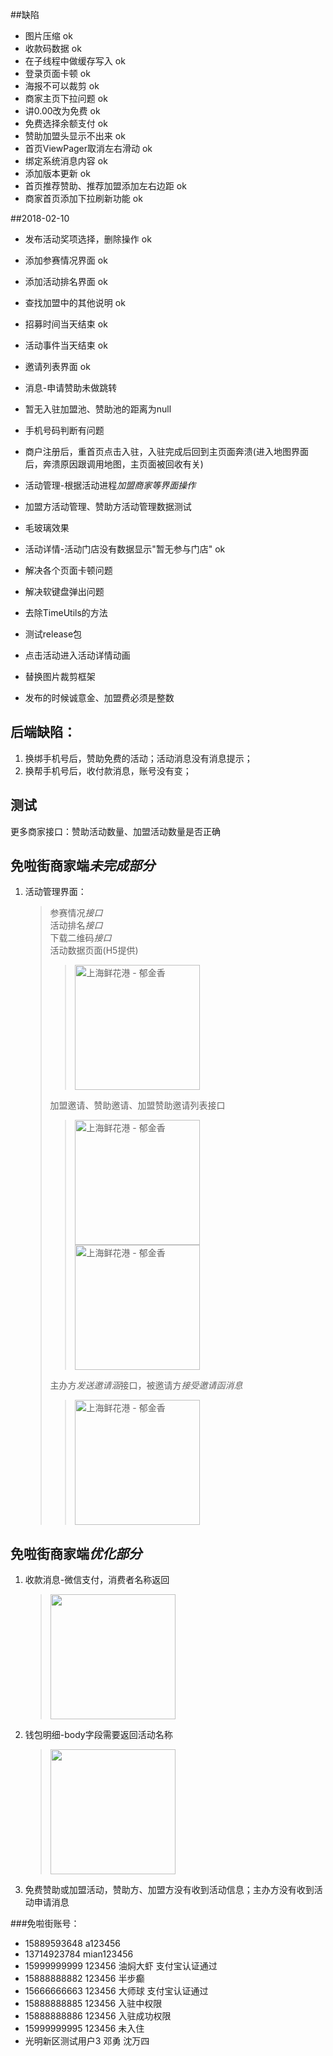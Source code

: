 ##缺陷
* 图片压缩    						ok
* 收款码数据  						ok
* 在子线程中做缓存写入 				ok
* 登录页面卡顿  						ok
* 海报不可以裁剪 						ok
* 商家主页下拉问题					ok
* 讲0.00改为免费						ok
* 免费选择余额支付					ok
* 赞助加盟头显示不出来					ok
* 首页ViewPager取消左右滑动			ok
* 绑定系统消息内容					ok
* 添加版本更新						ok
* 首页推荐赞助、推荐加盟添加左右边距     ok
* 商家首页添加下拉刷新功能				ok

##2018-02-10
* 发布活动奖项选择，删除操作								ok
* 添加参赛情况界面										ok
* 添加活动排名界面										ok
* 查找加盟中的其他说明										ok
* 招募时间当天结束										ok
* 活动事件当天结束										ok
* 邀请列表界面											ok
* 消息-申请赞助未做跳转
* 暂无入驻加盟池、赞助池的距离为null
* 手机号码判断有问题
* 商户注册后，重首页点击入驻，入驻完成后回到主页面奔溃(进入地图界面后，奔溃原因跟调用地图，主页面被回收有关)
* 活动管理-根据活动进程*加盟商家等界面操作*
* 加盟方活动管理、赞助方活动管理数据测试
* 毛玻璃效果
* 活动详情-活动门店没有数据显示"暂无参与门店" 				ok
* 解决各个页面卡顿问题
* 解决软键盘弹出问题
* 去除TimeUtils的方法
* 测试release包


* 点击活动进入活动详情动画
* 替换图片裁剪框架 


* 发布的时候诚意金、加盟费必须是整数


## 后端缺陷：
1. 换绑手机号后，赞助免费的活动；活动消息没有消息提示；
2. 换帮手机号后，收付款消息，账号没有变；

## 测试
更多商家接口：赞助活动数量、加盟活动数量是否正确


## 免啦街商家端*未完成部分*
1. 活动管理界面：
	> 参赛情况*接口*   
	> 活动排名*接口*  
	> 下载二维码*接口*  
	> 活动数据页面(H5提供)  
	>> <img src="/img/image1.png"  alt="上海鲜花港 - 郁金香" width="200"  ></img>
	>      
	> 加盟邀请、赞助邀请、加盟赞助邀请列表接口
	>> <img src="/img/image2.png"  alt="上海鲜花港 - 郁金香" width="200"  ></img>    <img src="/img/image3.png"  alt="上海鲜花港 - 郁金香" width="200"  ></img>   
	>              
	> 主办方*发送邀请涵*接口，被邀请方*接受邀请函消息*
	>>  <img src="/img/image4.png"  alt="上海鲜花港 - 郁金香" width="200"  ></img>   

## 免啦街商家端*优化部分*
1. 收款消息-微信支付，消费者名称返回
	> <img src="/img/image5.png" width="200">        
2. 钱包明细-body字段需要返回活动名称
	> <img src="/img/image6.png" width="200">
3. 免费赞助或加盟活动，赞助方、加盟方没有收到活动信息；主办方没有收到活动申请消息








###免啦街账号：
* 15889593648	a123456
* 13714923784 mian123456
* 15999999999 123456  油焖大虾 支付宝认证通过
* 15888888882 123456  半步癫 
* 15666666663 123456  大师球   支付宝认证通过
* 15888888885 123456  入驻中权限
* 15888888886 123456  入驻成功权限
* 15999999995 123456   未入住
* 光明新区测试用户3  邓勇
沈万四


